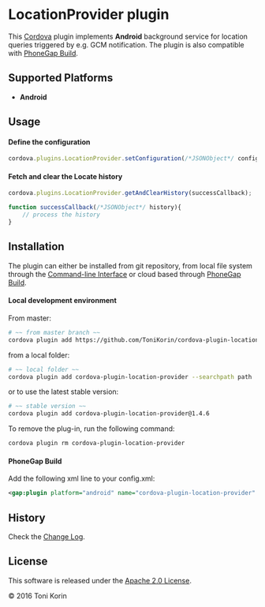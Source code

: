 # LocationProvider plugin #
This [Cordova][cordova] plugin implements __Android__ background service for location queries triggered by e.g. GCM notification. The plugin is also compatible with [PhoneGap Build][PGB].

## Supported Platforms ##
- __Android__

## Usage ##

#### Define the configuration  ####
```javascript
cordova.plugins.LocationProvider.setConfiguration(/*JSONObject*/ config);
```
#### Fetch and clear the Locate history ####
```javascript
cordova.plugins.LocationProvider.getAndClearHistory(successCallback);

function successCallback(/*JSONObject*/ history){
    // process the history
}
```

## Installation ##
The plugin can either be installed from git repository, from local file system through the [Command-line Interface][CLI] or cloud based through [PhoneGap Build][PGB].

#### Local development environment ####
From master:
```bash
# ~~ from master branch ~~
cordova plugin add https://github.com/ToniKorin/cordova-plugin-location-provider.git
```
from a local folder:
```bash
# ~~ local folder ~~
cordova plugin add cordova-plugin-location-provider --searchpath path
```
or to use the latest stable version:
```bash
# ~~ stable version ~~
cordova plugin add cordova-plugin-location-provider@1.4.6
```

To remove the plug-in, run the following command:
```bash
cordova plugin rm cordova-plugin-location-provider
```

#### PhoneGap Build ####
Add the following xml line to your config.xml:
```xml
<gap:plugin platform="android" name="cordova-plugin-location-provider" version="1.4.6" source="npm"/>
```

## History ##
Check the [Change Log][changelog].

## License ##

This software is released under the [Apache 2.0 License][apache2_license].

© 2016 Toni Korin

[cordova]: https://cordova.apache.org
[CLI]: http://cordova.apache.org/docs/en/edge/guide_cli_index.md.html#The%20Command-line%20Interface
[PGB]: http://docs.build.phonegap.com/en_US/index.html
[PGB_plugin]: https://build.phonegap.com/plugins/490
[changelog]: https://github.com/ToniKorin/cordova-plugin-location-provider/blob/master/CHANGELOG.md
[apache2_license]: http://opensource.org/licenses/Apache-2.0